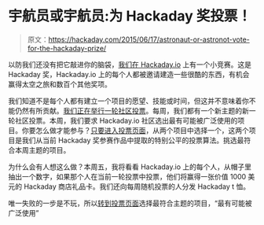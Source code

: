 # 宇航员或宇航员:为 Hackaday 奖投票！

> 原文：<https://hackaday.com/2015/06/17/astronaut-or-astronot-vote-for-the-hackaday-prize/>

以防我们还没有把它敲进你的脑袋，[我们在 Hackaday.io](https://hackaday.io/prize) 上有一个小竞赛。这是 Hackaday 奖，Hackaday.io 上的每个人都被邀请建造一些很酷的东西，有机会赢得太空之旅和数百个其他奖项。

我们知道不是每个人都有建立一个项目的愿望、技能或时间，但这并不意味着你不能仍然有所贡献。[我们正在举行一轮社区投票](https://hackaday.io/prize/vote)。每周，我们都有一个新主题的新一轮社区投票。本周，我们要求 Hackaday.io 社区选出最有可能被广泛使用的项目。你要怎么做才能参与？[只要进入投票页面](https://hackaday.io/prize/vote)，从两个项目中选择一个，这两个项目是我们从当前 Hackaday 奖参赛作品中提取的特别公平的投票算法。挑选最符合本周主题的项目。

为什么会有人想这么做？本周五，我将看看 Hackaday.io 上的每个人，从帽子里抽出一个数字，如果那个人在当前一轮投票中投票，他们将赢得一张价值 1000 美元的 Hackaday 商店礼品卡。我们还向每周随机投票的人分发 Hackaday t 恤。

唯一失败的一步是不玩，所以[转到投票页面](https://hackaday.io/prize/vote)选择最符合主题的项目，“最有可能被广泛使用”